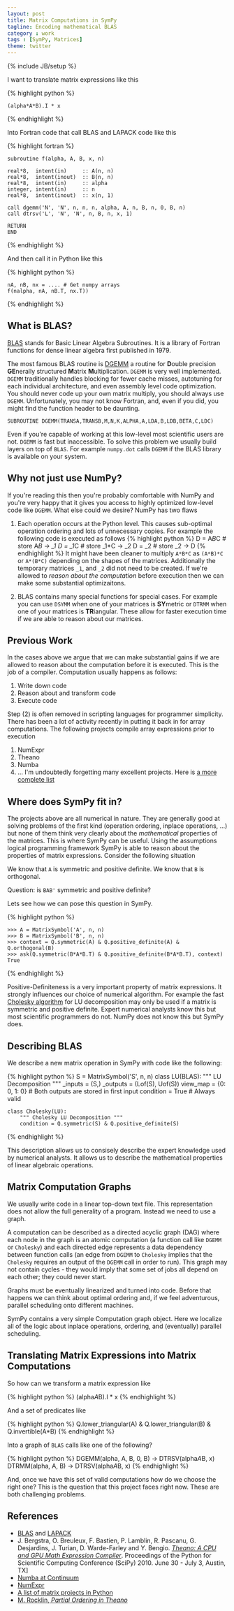 ```yaml
---
layout: post
title: Matrix Computations in SymPy
tagline: Encoding mathematical BLAS
category : work
tags : [SymPy, Matrices]
theme: twitter
---
```

{% include JB/setup %}

I want to translate matrix expressions like this

{% highlight python %}

    (alpha*A*B).I * x

{% endhighlight %}

Into Fortran code that call BLAS and LAPACK code like this

{% highlight fortran %}

    subroutine f(alpha, A, B, x, n)

    real*8,  intent(in)     :: A(n, n)
    real*8,  intent(inout)  :: B(n, n)
    real*8,  intent(in)     :: alpha
    integer, intent(in)     :: n
    real*8,  intent(inout)  :: x(n, 1)

    call dgemm('N', 'N', n, n, n, alpha, A, n, B, n, 0, B, n)
    call dtrsv('L', 'N', 'N', n, B, n, x, 1)

    RETURN
    END

{% endhighlight %}

And then call it in Python like this

{% highlight python %}

    nA, nB, nx = .... # Get numpy arrays
    f(nalpha, nA, nB.T, nx.T))

{% endhighlight %}

What is BLAS?
-------------

[BLAS](http://en.wikipedia.org/wiki/BLAS) stands for Basic Linear Algebra Subroutines. It is a library of Fortran functions for dense linear algebra first published in 1979.

The most famous BLAS routine is [DGEMM](http://www.netlib.org/blas/dgemm.f) a routine for **D**ouble precision **GE**nerally structured **M**atrix **M**ultiplication. `DGEMM` is very well implemented. `DGEMM` traditionally handles blocking for fewer cache misses, autotuning for each individual architecture, and even assembly level code optimization. You should never code up your own matrix multiply, you should always use `DGEMM`. Unfortunately, you may not know Fortran, and, even if you did, you might find the function header to be daunting.

    SUBROUTINE DGEMM(TRANSA,TRANSB,M,N,K,ALPHA,A,LDA,B,LDB,BETA,C,LDC)

Even if you're capable of working at this low-level most scientific users are not. `DGEMM` is fast but inaccessible. To solve this problem we usually build layers on top of `BLAS`. For example `numpy.dot` calls `DGEMM` if the BLAS library is available on your system.

Why not just use NumPy?
-----------------------

If you're reading this then you're probably comfortable with NumPy and you're very happy that it gives you access to highly optimized low-level code like `DGEMM`. What else could we desire? NumPy has two flaws

1.  Each operation occurs at the Python level. This causes sub-optimal operation ordering and lots of unnecessary copies. For example the following code is executed as follows
    {% highlight python %}
D = A*B*C # store A*B  -> _1
    D = _1*C  # store _1*C -> _2
    D = _2    # store _2   ->  D
    {% endhighlight %}
    It might have been cleaner to multiply `A*B*C` as `(A*B)*C` or `A*(B*C)` depending on the shapes of the matrices. Additionally the temporary matrices `_1`, and `_2` did not need to be created. If we're allowed to *reason about the computation* before execution then we can make some substantial optimizaitons.

2.  BLAS contains many special functions for special cases. For example you can use `DSYMM` when one of your matrices is **SY**metric or `DTRMM` when one of your matrices is **TR**iangular. These allow for faster execution time if we are able to reason about our matrices.

Previous Work
-------------

In the cases above we argue that we can make substantial gains if we are allowed to reason about the computation before it is executed. This is the job of a compiler. Computation usually happens as follows:

1.  Write down code
2.  Reason about and transform code
3.  Execute code

Step (2) is often removed in scripting languages for programmer simplicity. There has been a lot of activity recently in putting it back in for array computations. The following projects compile array expressions prior to execution

1.  NumExpr
2.  Theano
3.  Numba
4.  ... I'm undoubtedly forgetting many excellent projects. Here is [a more complete list](https://github.com/Theano/Theano/wiki/Lazy-Matrix-Algebra-Ecosystem)

Where does SymPy fit in?
------------------------

The projects above are all numerical in nature. They are generally good at solving problems of the first kind (operation ordering, inplace operations, ...) but none of them think very clearly about the *mathematical* properties of the matrices. This is where SymPy can be useful. Using the assumptions logical programming framework SymPy is able to reason about the properties of matrix expressions. Consider the following situation

We know that `A` is symmetric and positive definite. We know that `B` is orthogonal.

Question: is `BAB'` symmetric and positive definite?

Lets see how we can pose this question in SymPy.

{% highlight python %}

    >>> A = MatrixSymbol('A', n, n)
    >>> B = MatrixSymbol('B', n, n)
    >>> context = Q.symmetric(A) & Q.positive_definite(A) & Q.orthogonal(B)
    >>> ask(Q.symmetric(B*A*B.T) & Q.positive_definite(B*A*B.T), context)
    True

{% endhighlight %}

Positive-Definiteness is a very important property of matrix expressions. It strongly influences our choice of numerical algorithm. For example the fast [Cholesky algorithm](http://en.wikipedia.org/wiki/Cholesky) for LU decomposition may only be used if a matrix is symmetric and positive definite. Expert numerical analysts know this but most scientific programmers do not. NumPy does not know this but SymPy does.

Describing BLAS
-----------------

We describe a new matrix operation in SymPy with code like the following:

{% highlight python %}
    S = MatrixSymbol('S', n, n)
    class LU(BLAS):
        """ LU Decomposition """
        _inputs   = (S,)
        _outputs  = (Lof(S), Uof(S))
        view_map  = {0: 0, 1: 0} # Both outputs are stored in first input
        condition = True         # Always valid

    class Cholesky(LU):
        """ Cholesky LU Decomposition """
        condition = Q.symmetric(S) & Q.positive_definite(S)
{% endhighlight %}

This description allows us to consisely describe the expert knowledge used by numerical analysts. It allows us to describe the mathematical properties of linear algebraic operations.

Matrix Computation Graphs
-------------------------

We usually write code in a linear top-down text file. This representation does not allow the full generality of a program. Instead we need to use a graph.

A computation can be described as a directed acyclic graph (DAG) where each node in the graph is an atomic computation (a function call like `DGEMM` or `Cholesky`) and each directed edge represents a data dependency between function calls (an edge from `DGEMM` to `Cholesky` implies that the `Cholesky` requires an output of the `DGEMM` call in order to run). This graph may not contain cycles - they would imply that some set of jobs all depend on each other; they could never start.

Graphs must be eventually linearized and turned into code. Before that happens we can think about optimal ordering and, if we feel adventurous, parallel scheduling onto different machines.

SymPy contains a very simple Computation graph object. Here we localize all of the logic about inplace operations, ordering, and (eventually) parallel scheduling.

Translating Matrix Expressions into Matrix Computations
-------------------------------------------------------

So how can we transform a matrix expression like

{% highlight python %}
    (alpha*A*B).I * x
{% endhighlight %}

And a set of predicates like

{% highlight python %}
    Q.lower_triangular(A) & Q.lower_triangular(B) & Q.invertible(A*B)
{% endhighlight %}

Into a graph of `BLAS` calls like one of the following?

{% highlight python %}
    DGEMM(alpha, A, B, 0, B) -> DTRSV(alpha*A*B, x)
    DTRMM(alpha, A, B)       -> DTRSV(alpha*A*B, x)
{% endhighlight %}

And, once we have this set of valid computations how do we choose the right one? This is the question that this project faces right now. These are both challenging problems.

References
----------

*   [BLAS](http://www.netlib.org/blas/) and [LAPACK](http://www.netlib.org/lapack/)
*   J. Bergstra, O. Breuleux, F. Bastien, P. Lamblin, R. Pascanu, G. Desjardins, J. Turian, D. Warde-Farley and Y. Bengio. [*Theano: A CPU and GPU Math Expression Compiler*](http://www.iro.umontreal.ca/~lisa/pointeurs/theano_scipy2010.pdf). Proceedings of the Python for Scientific Computing Conference (SciPy) 2010. June 30 - July 3, Austin, TX]
*   [Numba at Continuum](http://www.continuum.io/)
*   [NumExpr](http://code.google.com/p/numexpr/)
*   [A list of matrix projects in Python](https://github.com/Theano/Theano/wiki/Lazy-Matrix-Algebra-Ecosystem)
*   [M. Rocklin, *Partial Ordering in Theano*](http://matthewrocklin.com/pub/ordering/partial-orders.pdf)
